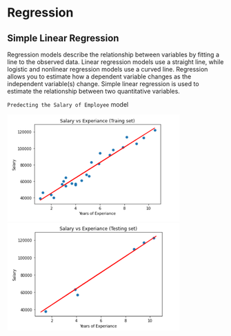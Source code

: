 # Regression
## Simple Linear Regression

Regression models describe the relationship between variables by fitting a line to the observed data. Linear regression models use a straight line, while logistic and nonlinear regression models use a curved line. Regression allows you to estimate how a dependent variable changes as the independent variable(s) change.
Simple linear regression is used to estimate the relationship between two quantitative variables.

`Predecting the Salary of Employee` model

<img src="https://github.com/SahilHemnani777/Regression/blob/main/2021-02-21%20(1).png" alt="EShopee: Flutter eCommerce App" width="400" height="250"/><img src="https://github.com/SahilHemnani777/Regression/blob/main/2021-02-21%20(2).png" alt="EShopee: Flutter eCommerce App" width="400" height="250"/>
  
